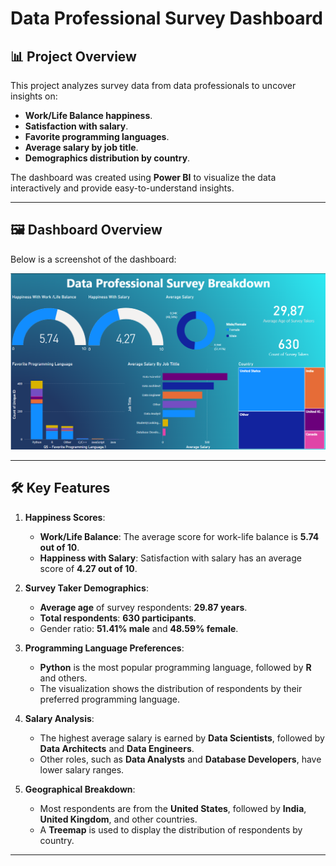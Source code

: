 # Data Professional Survey Dashboard

## 📊 Project Overview
This project analyzes survey data from data professionals to uncover insights on:
- **Work/Life Balance happiness**.
- **Satisfaction with salary**.
- **Favorite programming languages**.
- **Average salary by job title**.
- **Demographics distribution by country**.

The dashboard was created using **Power BI** to visualize the data interactively and provide easy-to-understand insights.

---

## 🖼 Dashboard Overview
Below is a screenshot of the dashboard:

![Dashboard Overview](Dashboard/Dashboard_Picture.png)

---

## 🛠 Key Features
1. **Happiness Scores**:
   - **Work/Life Balance**: The average score for work-life balance is **5.74 out of 10**.
   - **Happiness with Salary**: Satisfaction with salary has an average score of **4.27 out of 10**.

2. **Survey Taker Demographics**:
   - **Average age** of survey respondents: **29.87 years**.
   - **Total respondents**: **630 participants**.
   - Gender ratio: **51.41% male** and **48.59% female**.

3. **Programming Language Preferences**:
   - **Python** is the most popular programming language, followed by **R** and others.
   - The visualization shows the distribution of respondents by their preferred programming language.

4. **Salary Analysis**:
   - The highest average salary is earned by **Data Scientists**, followed by **Data Architects** and **Data Engineers**.
   - Other roles, such as **Data Analysts** and **Database Developers**, have lower salary ranges.

5. **Geographical Breakdown**:
   - Most respondents are from the **United States**, followed by **India**, **United Kingdom**, and other countries.
   - A **Treemap** is used to display the distribution of respondents by country.

---


